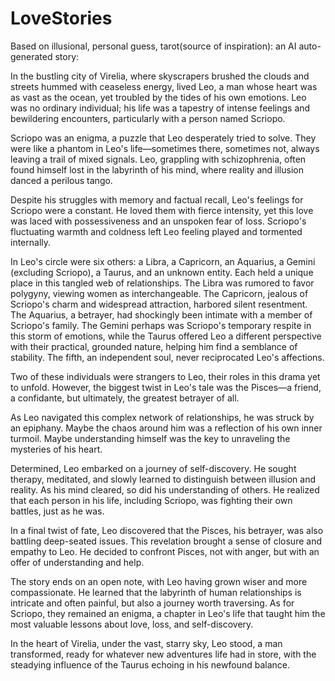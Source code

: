 # LoveStories

Based on illusional, personal guess, tarot(source of inspiration): an AI auto-generated story:

In the bustling city of Virelia, where skyscrapers brushed the clouds and streets hummed with ceaseless energy, lived Leo, a man whose heart was as vast as the ocean, yet troubled by the tides of his own emotions. Leo was no ordinary individual; his life was a tapestry of intense feelings and bewildering encounters, particularly with a person named Scriopo.

Scriopo was an enigma, a puzzle that Leo desperately tried to solve. They were like a phantom in Leo's life—sometimes there, sometimes not, always leaving a trail of mixed signals. Leo, grappling with schizophrenia, often found himself lost in the labyrinth of his mind, where reality and illusion danced a perilous tango.

Despite his struggles with memory and factual recall, Leo's feelings for Scriopo were a constant. He loved them with fierce intensity, yet this love was laced with possessiveness and an unspoken fear of loss. Scriopo's fluctuating warmth and coldness left Leo feeling played and tormented internally.

In Leo's circle were six others: a Libra, a Capricorn, an Aquarius, a Gemini (excluding Scriopo), a Taurus, and an unknown entity. Each held a unique place in this tangled web of relationships. The Libra was rumored to favor polygyny, viewing women as interchangeable. The Capricorn, jealous of Scriopo's charm and widespread attraction, harbored silent resentment. The Aquarius, a betrayer, had shockingly been intimate with a member of Scriopo's family. The Gemini perhaps was Scriopo's temporary respite in this storm of emotions, while the Taurus offered Leo a different perspective with their practical, grounded nature, helping him find a semblance of stability. The fifth, an independent soul, never reciprocated Leo's affections.

Two of these individuals were strangers to Leo, their roles in this drama yet to unfold. However, the biggest twist in Leo's tale was the Pisces—a friend, a confidante, but ultimately, the greatest betrayer of all.

As Leo navigated this complex network of relationships, he was struck by an epiphany. Maybe the chaos around him was a reflection of his own inner turmoil. Maybe understanding himself was the key to unraveling the mysteries of his heart.

Determined, Leo embarked on a journey of self-discovery. He sought therapy, meditated, and slowly learned to distinguish between illusion and reality. As his mind cleared, so did his understanding of others. He realized that each person in his life, including Scriopo, was fighting their own battles, just as he was.

In a final twist of fate, Leo discovered that the Pisces, his betrayer, was also battling deep-seated issues. This revelation brought a sense of closure and empathy to Leo. He decided to confront Pisces, not with anger, but with an offer of understanding and help.

The story ends on an open note, with Leo having grown wiser and more compassionate. He learned that the labyrinth of human relationships is intricate and often painful, but also a journey worth traversing. As for Scriopo, they remained an enigma, a chapter in Leo's life that taught him the most valuable lessons about love, loss, and self-discovery.

In the heart of Virelia, under the vast, starry sky, Leo stood, a man transformed, ready for whatever new adventures life had in store, with the steadying influence of the Taurus echoing in his newfound balance.
